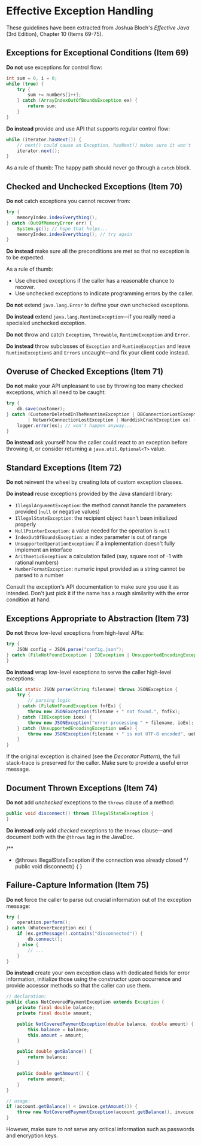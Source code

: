 # Effective Exception Handling

These guidelines have been extracted from Joshua Bloch's _Effective Java_ (3rd
Edition), Chapter 10 (Items 69-75).

## Exceptions for Exceptional Conditions (Item 69)

**Do not** use exceptions for control flow:

```java
int sum = 0, i = 0;
while (true) {
    try {
        sum += numbers[i++];
    } catch (ArrayIndexOutOfBoundsException ex) {
        return sum;
    }
}
```

**Do instead** provide and use API that supports regular control flow:

```java
while (iterator.hasNext()) {
    // next() could cause an Exception, hasNext() makes sure it won't
    iterator.next();
}
```

As a rule of thumb: The happy path should never go through a `catch` block.

## Checked and Unchecked Exceptions (Item 70)

**Do not** catch exceptions you cannot recover from:

```java
try {
    memoryIndex.indexEverything();
} catch (OutOfMemoryError err) {
    System.gc(); // hope that helps...
    memoryIndex.indexEverything(); // try again
}
```

**Do instead** make sure all the preconditions are met so that no exception is
to be expected.

As a rule of thumb:

- Use checked exceptions if the caller has a reasonable chance to recover.
- Use unchecked exceptions to indicate programming errors by the caller.

**Do not** extend `java.lang.Error` to define your own unchecked exceptions.

**Do instead** extend `java.lang.RuntimeException`―if you really need a
specialed unchecked exception.

**Do not** throw and catch `Exception`, `Throwable`, `RuntimeException` and `Error`.

**Do instead** throw subclasses of `Exception` and `RuntimeException` and leave
`RuntimeException`s and `Error`s uncaught―and fix your client code instead.

## Overuse of Checked Exceptions (Item 71)

**Do not** make your API unpleasant to use by throwing too many checked
exceptions, which all need to be caught:

```java
try {
    db.save(customer);
} catch (CustomerDeletedInTheMeantimeException | DBConnectionLostException
        | NetworkConnectionLostException | HarddiskCrashException ex) {
    logger.error(ex); // won't happen anyway...
}
```

**Do instead** ask yourself how the caller could react to an exception before
throwing it, or consider returning a `java.util.Optional<T>` value.

## Standard Exceptions (Item 72)

**Do not** reinvent the wheel by creating lots of custom exception classes.

**Do instead** reuse exceptions provided by the Java standard library:

- `IllegalArgumentException`: the method cannot handle the parameters provided
  (`null` or negative values)
- `IllegalStateException`: the recipient object hasn't been initialized
  properly
- `NullPointerException`: a value needed for the operation is `null`
- `IndexOutOfBoundsException`: a index parameter is out of range
- `UnsupportedOperationException`: if a implementation doesn't fully implement
  an interface
- `ArithmeticException`: a calculation failed (say, square root of -1 with
  rational numbers)
- `NumberFormatException`: numeric input provided as a string cannot be parsed
  to a number

Consult the exception's API documentation to make sure you use it as intended.
Don't just pick it if the name has a rough similarity with the error condition
at hand.

## Exceptions Appropriate to Abstraction (Item 73)

**Do not** throw low-level exceptions from high-level APIs:

```java
try {
    JSON config = JSON.parse("config.json");
} catch (FileNotFoundException | IOException | UnsupportedEncodingException ex) {
}
```

**Do instead** wrap low-level exceptions to serve the caller high-level exceptions:

```java
public static JSON parse(String filename) throws JSONException {
    try {
        // parsing logic
    } catch (FileNotFoundException fnfEx) {
        throw new JSONException(filename + " not found.", fnfEx);
    } catch (IOException ioex) {
        throw new JSONException("error processing " + filename, ioEx);
    } catch (UnsupportedEncodingException ueEx) {
        throw new JSONException(filename + " is not UTF-8 encoded", ueEx);
    }
}
```

If the original exception is chained (see the _Decorator Pattern_), the full
stack-trace is preserved for the caller. Make sure to provide a useful error
message.

## Document Thrown Exceptions (Item 74)

**Do not** add _unchecked_ exceptions to the `throws` clause of a method:

```java
public void disconnect() throws IllegalStateException {
}
```

**Do instead** only add _checked_ exceptions to the `throws` clause―and
document _both_ with the `@throws` tag in the JavaDoc.

/**
 * @throws IllegalStateException if the connection was already closed
 */
public void disconnect() {
}

## Failure-Capture Information (Item 75)

**Do not** force the caller to parse out crucial information out of the
exception message:

```java
try {
    operation.perform();
} catch (WhateverException ex) {
    if (ex.getMessage().contains("disconnected")) {
        db.connect();
    } else {
        // ...
    }
}
```

**Do instead** create your own exception class with dedicated fields for error
information, initialize those using the constructor upon occurrence and provide
accessor methods so that the caller can use them.

```java
// declaration:
public class NotCoveredPaymentException extends Exception {
    private final double balance;
    private final double amount;

    public NotCoveredPaymentException(double balance, double amount) {
        this.balance = balance;
        this.amount = amount;
    }

    public double getBalance() {
        return balance;
    }

    public double getAmount() {
        return amount;
    }
}

// usage:
if (account.getBalance() < invoice.getAmount()) {
    throw new NotCoveredPaymentException(account.getBalance(), invoice.getAmount());
}
```

However, make sure to _not_ serve any critical information such as passwords
and encryption keys.
